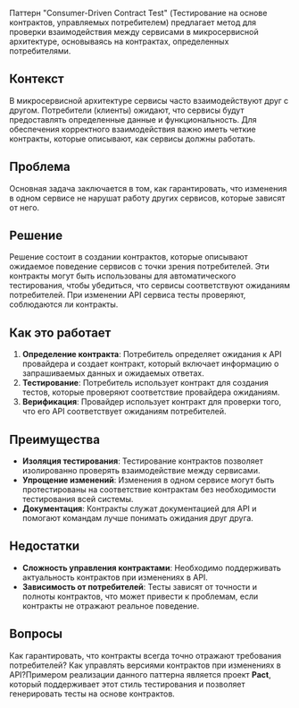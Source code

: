 Паттерн "Consumer-Driven Contract Test" (Тестирование на основе контрактов, управляемых потребителем) предлагает метод для проверки взаимодействия между сервисами в микросервисной архитектуре, основываясь на контрактах, определенных потребителями.

## Контекст

В микросервисной архитектуре сервисы часто взаимодействуют друг с другом. Потребители (клиенты) ожидают, что сервисы будут предоставлять определенные данные и функциональность. Для обеспечения корректного взаимодействия важно иметь четкие контракты, которые описывают, как сервисы должны работать.

## Проблема

Основная задача заключается в том, как гарантировать, что изменения в одном сервисе не нарушат работу других сервисов, которые зависят от него.

## Решение

Решение состоит в создании контрактов, которые описывают ожидаемое поведение сервисов с точки зрения потребителей. Эти контракты могут быть использованы для автоматического тестирования, чтобы убедиться, что сервисы соответствуют ожиданиям потребителей. При изменении API сервиса тесты проверяют, соблюдаются ли контракты.

## Как это работает

1. **Определение контракта**: Потребитель определяет ожидания к API провайдера и создает контракт, который включает информацию о запрашиваемых данных и ожидаемых ответах.
2. **Тестирование**: Потребитель использует контракт для создания тестов, которые проверяют соответствие провайдера ожиданиям.
3. **Верификация**: Провайдер использует контракт для проверки того, что его API соответствует ожиданиям потребителей.

## Преимущества

- **Изоляция тестирования**: Тестирование контрактов позволяет изолированно проверять взаимодействие между сервисами.
- **Упрощение изменений**: Изменения в одном сервисе могут быть протестированы на соответствие контрактам без необходимости тестирования всей системы.
- **Документация**: Контракты служат документацией для API и помогают командам лучше понимать ожидания друг друга.

## Недостатки

- **Сложность управления контрактами**: Необходимо поддерживать актуальность контрактов при изменениях в API.
- **Зависимость от потребителей**: Тесты зависят от точности и полноты контрактов, что может привести к проблемам, если контракты не отражают реальное поведение.

## Вопросы

Как гарантировать, что контракты всегда точно отражают требования потребителей? Как управлять версиями контрактов при изменениях в API?Примером реализации данного паттерна является проект **Pact**, который поддерживает этот стиль тестирования и позволяет генерировать тесты на основе контрактов.